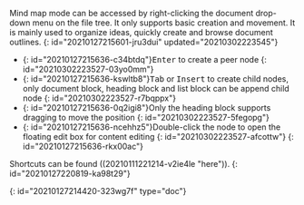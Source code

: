Mind map mode can be accessed by right-clicking the document drop-down menu on the file tree. It only supports basic creation and movement. It is mainly used to organize ideas, quickly create and browse document outlines.
{: id="20210127215601-jru3dui" updated="20210302223545"}

* {: id="20210127215636-c34btdq"}<kbd>Enter</kbd> to create a peer node
  {: id="20210302223527-03yo0mm"}
* {: id="20210127215636-kswltb8"}<kbd>Tab</kbd> or <kbd>Insert</kbd> to create child nodes, only document block, heading block and list block can be append child node
  {: id="20210302223527-r7bqppx"}
* {: id="20210127215636-0q2igi8"}Only the heading block supports dragging to move the position
  {: id="20210302223527-5fegopg"}
* {: id="20210127215636-ncehhz5"}Double-click the node to open the floating edit box for content editing
  {: id="20210302223527-afcottw"}
{: id="20210127215636-rkx00ac"}

Shortcuts can be found ((20210111221214-v2ie4le "here")).
{: id="20210127220819-ka98t29"}


{: id="20210127214420-323wg7f" type="doc"}

